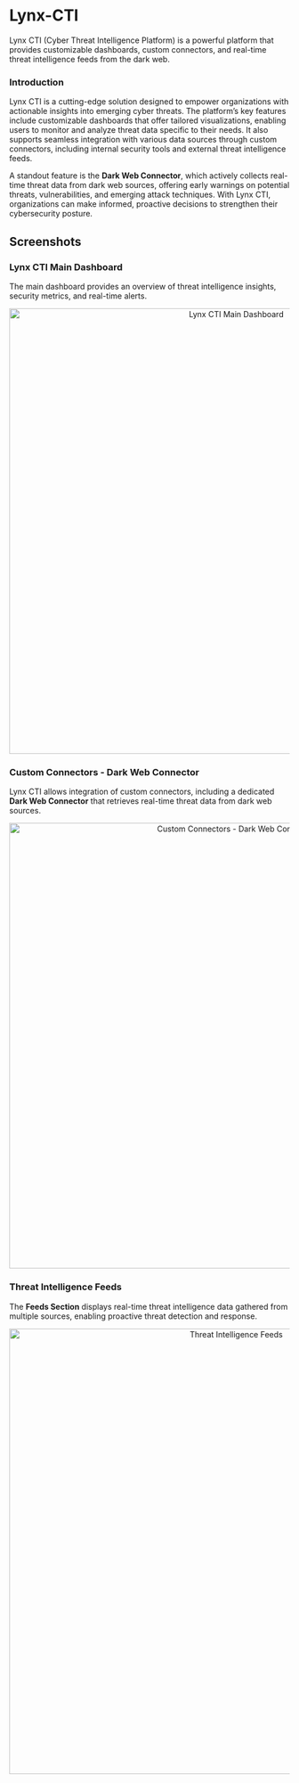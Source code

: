 # Lynx-CTI  
Lynx CTI (Cyber Threat Intelligence Platform) is a powerful platform that provides customizable dashboards, custom connectors, and real-time threat intelligence feeds from the dark web.  

### Introduction  
Lynx CTI is a cutting-edge solution designed to empower organizations with actionable insights into emerging cyber threats. The platform’s key features include customizable dashboards that offer tailored visualizations, enabling users to monitor and analyze threat data specific to their needs. It also supports seamless integration with various data sources through custom connectors, including internal security tools and external threat intelligence feeds.  

A standout feature is the **Dark Web Connector**, which actively collects real-time threat data from dark web sources, offering early warnings on potential threats, vulnerabilities, and emerging attack techniques. With Lynx CTI, organizations can make informed, proactive decisions to strengthen their cybersecurity posture.  

## Screenshots  

### Lynx CTI Main Dashboard  
The main dashboard provides an overview of threat intelligence insights, security metrics, and real-time alerts.  

<p align="center">
  <img src="https://github.com/user-attachments/assets/e37a6f4e-6821-4f1e-aa7e-407da8890357" alt="Lynx CTI Main Dashboard" width="800">
</p>  

### Custom Connectors - Dark Web Connector  
Lynx CTI allows integration of custom connectors, including a dedicated **Dark Web Connector** that retrieves real-time threat data from dark web sources.  

<p align="center">
  <img src="https://github.com/user-attachments/assets/632e5c05-2cd9-46ba-a26d-2952cd97afd2" alt="Custom Connectors - Dark Web Connector" width="800">
</p>  

### Threat Intelligence Feeds  
The **Feeds Section** displays real-time threat intelligence data gathered from multiple sources, enabling proactive threat detection and response.  

<p align="center">
  <img src="https://github.com/user-attachments/assets/ae3dcde3-13d2-4e73-ac65-8cc7d2cb82e0" alt="Threat Intelligence Feeds" width="800">
</p>  
